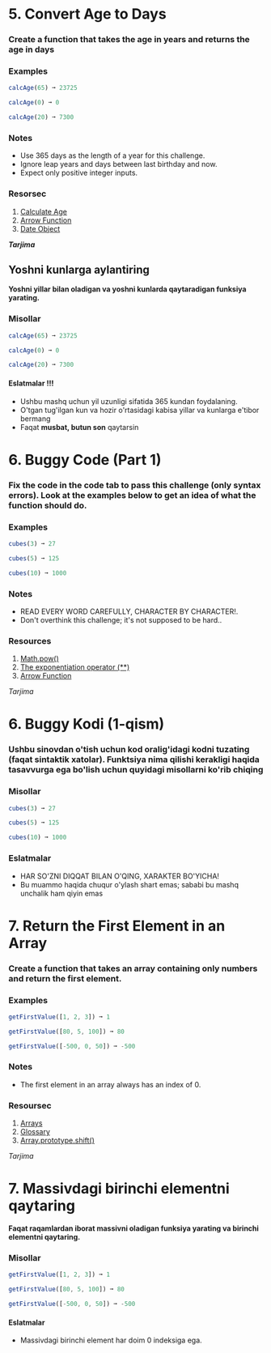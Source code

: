 # 5. Convert Age to Days

### Create a function that takes the age in years and returns the age in days

### Examples

```js
calcAge(65) ➞ 23725

calcAge(0) ➞ 0

calcAge(20) ➞ 7300
```
### Notes
- Use 365 days as the length of a year for this challenge.
- Ignore leap years and days between last birthday and now.
- Expect only positive integer inputs.

### Resorsec
1. [Calculate Age](https://mrvirk.com/javascript-to-calculate-age-from-date-of-birth.html)
2. [Arrow Function](https://www.w3schools.com/js/js_arrow_function.asp)
3. [Date Object](https://developer.mozilla.org/en-US/docs/Web/JavaScript/Reference/Global_Objects/Date)

***Tarjima***

## Yoshni kunlarga aylantiring

**Yoshni yillar bilan oladigan va yoshni kunlarda qaytaradigan funksiya yarating.**

### Misollar

```js
calcAge(65) ➞ 23725

calcAge(0) ➞ 0

calcAge(20) ➞ 7300
```
#### Eslatmalar !!!
- Ushbu mashq uchun yil uzunligi sifatida 365 kundan foydalaning.
- O'tgan tug'ilgan kun va hozir o'rtasidagi kabisa yillar va kunlarga e'tibor bermang
- Faqat **musbat, butun son** qaytarsin

# 6. Buggy Code (Part 1)

### Fix the code in the code tab to pass this challenge (only syntax errors). Look at the examples below to get an idea of what the function should do.

### Examples

```js
cubes(3) ➞ 27

cubes(5) ➞ 125

cubes(10) ➞ 1000
```

### Notes
- READ EVERY WORD CAREFULLY, CHARACTER BY CHARACTER!.
- Don't overthink this challenge; it's not supposed to be hard..

### Resources
1. [Math.pow()](https://developer.mozilla.org/en-US/docs/Web/JavaScript/Reference/Global_Objects/Math/pow#:~:text=Description-,The%20Math.,(%20Math%20has%20no%20constructor).)
2. [The exponentiation operator (**)](https://developer.mozilla.org/en-US/docs/Web/JavaScript/Reference/Operators/Exponentiation)
3. [Arrow Function](https://www.w3schools.com/js/js_arrow_function.asp)

*Tarjima*

# 6. Buggy Kodi (1-qism)

### Ushbu sinovdan o'tish uchun kod oralig'idagi kodni tuzating (faqat sintaktik xatolar). Funktsiya nima qilishi kerakligi haqida tasavvurga ega bo'lish uchun quyidagi misollarni ko'rib chiqing

### Misollar
```js
cubes(3) ➞ 27

cubes(5) ➞ 125

cubes(10) ➞ 1000
```
### Eslatmalar
- HAR SO'ZNI DIQQAT BILAN O'QING, XARAKTER BO'YICHA!
- Bu muammo haqida chuqur o'ylash shart emas; sababi bu mashq unchalik ham qiyin emas

# 7. Return the First Element in an Array

### Create a function that takes an array containing only numbers and return the first element.

### Examples
```js
getFirstValue([1, 2, 3]) ➞ 1

getFirstValue([80, 5, 100]) ➞ 80

getFirstValue([-500, 0, 50]) ➞ -500
```

### Notes
- The first element in an array always has an index of 0.

### Resoursec
1. [Arrays](https://www.w3schools.com/js/js_arrays.asp)
2. [Glossary](https://www.codecademy.com/articles/glossary-javascript)
3. [Array.prototype.shift()](https://developer.mozilla.org/en-US/docs/Web/JavaScript/Reference/Global_Objects/Array/shift)

*Tarjima*

# 7. Massivdagi birinchi elementni qaytaring

**Faqat raqamlardan iborat massivni oladigan funksiya yarating va birinchi elementni qaytaring.**

### Misollar
```js
getFirstValue([1, 2, 3]) ➞ 1

getFirstValue([80, 5, 100]) ➞ 80

getFirstValue([-500, 0, 50]) ➞ -500
```

#### Eslatmalar
- Massivdagi birinchi element har doim 0 indeksiga ega.